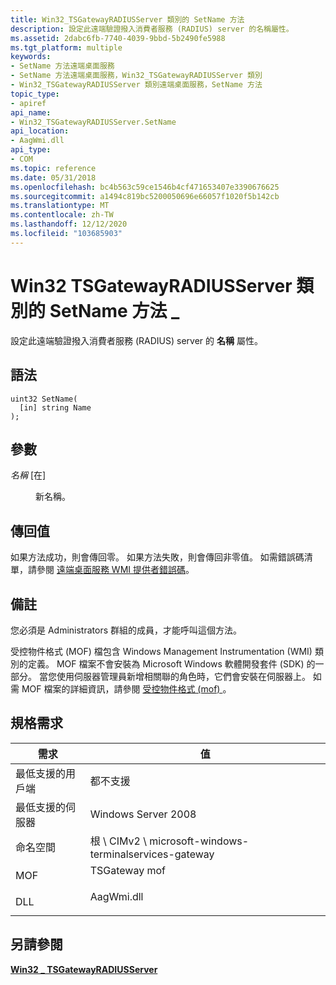 ```yaml
---
title: Win32_TSGatewayRADIUSServer 類別的 SetName 方法
description: 設定此遠端驗證撥入消費者服務 (RADIUS) server 的名稱屬性。
ms.assetid: 2dabc6fb-7740-4039-9bbd-5b2490fe5988
ms.tgt_platform: multiple
keywords:
- SetName 方法遠端桌面服務
- SetName 方法遠端桌面服務，Win32_TSGatewayRADIUSServer 類別
- Win32_TSGatewayRADIUSServer 類別遠端桌面服務，SetName 方法
topic_type:
- apiref
api_name:
- Win32_TSGatewayRADIUSServer.SetName
api_location:
- AagWmi.dll
api_type:
- COM
ms.topic: reference
ms.date: 05/31/2018
ms.openlocfilehash: bc4b563c59ce1546b4cf471653407e3390676625
ms.sourcegitcommit: a1494c819bc5200050696e66057f1020f5b142cb
ms.translationtype: MT
ms.contentlocale: zh-TW
ms.lasthandoff: 12/12/2020
ms.locfileid: "103685903"
---
```

# <a name="setname-method-of-the-win32_tsgatewayradiusserver-class"></a>Win32 TSGatewayRADIUSServer 類別的 SetName 方法 \_

設定此遠端驗證撥入消費者服務 (RADIUS) server 的 **名稱** 屬性。

## <a name="syntax"></a>語法


```mof
uint32 SetName(
  [in] string Name
);
```



## <a name="parameters"></a>參數

<dl> <dt>

*名稱* \[在\]
</dt> <dd>

新名稱。

</dd> </dl>

## <a name="return-value"></a>傳回值

如果方法成功，則會傳回零。 如果方法失敗，則會傳回非零值。 如需錯誤碼清單，請參閱 [遠端桌面服務 WMI 提供者錯誤碼](terminal-services-wmi-provider-error-codes.md)。

## <a name="remarks"></a>備註

您必須是 Administrators 群組的成員，才能呼叫這個方法。

受控物件格式 (MOF) 檔包含 Windows Management Instrumentation (WMI) 類別的定義。 MOF 檔案不會安裝為 Microsoft Windows 軟體開發套件 (SDK) 的一部分。 當您使用伺服器管理員新增相關聯的角色時，它們會安裝在伺服器上。 如需 MOF 檔案的詳細資訊，請參閱 [受控物件格式 (mof) ](/windows/desktop/WmiSdk/managed-object-format--mof-)。

## <a name="requirements"></a>規格需求



| 需求 | 值 |
|-------------------------------------|------------------------------------------------------------------------------------------|
| 最低支援的用戶端<br/> | 都不支援<br/>                                                                |
| 最低支援的伺服器<br/> | Windows Server 2008<br/>                                                           |
| 命名空間<br/>                | 根 \\ CIMv2 \\ microsoft-windows-terminalservices-gateway<br/>                                                 |
| MOF<br/>                      | <dl> <dt>TSGateway mof</dt> </dl> |
| DLL<br/>                      | <dl> <dt>AagWmi.dll</dt> </dl>    |



## <a name="see-also"></a>另請參閱

<dl> <dt>

[**Win32 \_ TSGatewayRADIUSServer**](win32-tsgatewayradiusserver.md)
</dt> </dl>

 


